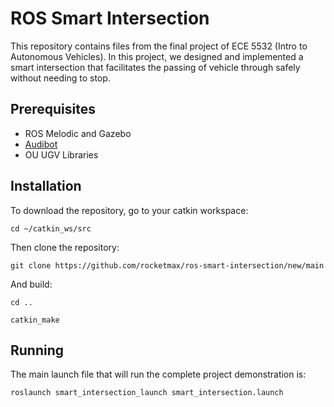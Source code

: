 ROS Smart Intersection
===
This repository contains files from the final project of ECE 5532 (Intro to Autonomous Vehicles). In this project, we designed and implemented a 
smart intersection that facilitates the passing of vehicle through safely without needing to stop. 

Prerequisites
---
* ROS Melodic and Gazebo
* [Audibot](https://github.com/robustify/audibot)
* OU UGV Libraries

Installation
---
To download the repository, go to your catkin workspace:

  `cd ~/catkin_ws/src`

Then clone the repository:

  `git clone https://github.com/rocketmax/ros-smart-intersection/new/main`
  
And build:

  `cd ..`

  `catkin_make`

Running
---
The main launch file that will run the complete project demonstration is:

  `roslaunch smart_intersection_launch smart_intersection.launch`